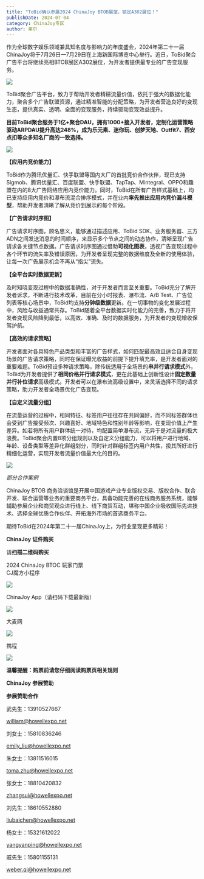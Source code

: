 ```yaml
---
title: "ToBid确认参展2024 ChinaJoy BTOB展馆，锁定A302展位！"
publishDate: 2024-07-04
category: ChinaJoy专区
author: 莱尔
---
```


作为全球数字娱乐领域兼具知名度与影响力的年度盛会，2024年第二十一届ChinaJoy将于7月26日—7月29日在上海新国际博览中心举行。近日，ToBid聚合广告平台将继续亮相BTOB展区A302展位，为开发者提供最专业的广告变现服务。

![](https://ec-net-1251389766.cos.ap-shanghai.myqcloud.com/wp-content/uploads/2024/07/20240704200342620-1024x436.jpg)

ToBid聚合广告平台，致力于帮助开发者精耕流量价值，依托于强大的数据化能力，聚合多个广告联盟资源，通过精准智能的分配策略，为开发者营造良好的变现生态，提供真实、透明、全面的变现服务，持续驱动变现效益提升。

**目前ToBid聚合服务于1亿+聚合DAU，拥有1000+接入开发者，定制化运营策略驱动ARPDAU提升高达248%，成为乐元素、迷你玩、创梦天地、Outfit7、西安点扣等众多知名厂商的一致选择。**

![](https://ec-net-1251389766.cos.ap-shanghai.myqcloud.com/wp-content/uploads/2024/07/20240704200345470-1024x576.jpg)

**【应用内竞价能力】**

ToBid作为腾讯优量汇、快手联盟等国内大厂的首批竞价合作伙伴，现已支持Sigmob、腾讯优量汇、百度联盟、快手联盟、TapTap、Mintegral、OPPO和趣盟在内的8大广告网络应用内竞价能力。同时，ToBid在所有广告样式基础上，均已支持应用内竞价和瀑布流混合排序模式，并在业内**率先推出应用内竞价漏斗模型**，帮助开发者清晰了解从竞价到展示的每个阶段。

**【广告请求时序图】**

广告请求时序图，顾名思义，能够通过描述应用、ToBid SDK、业务服务器、三方ADN之间发送消息的时间顺序，来显示多个节点之间的动态协作，清晰呈现广告请求各关键节点数据。广告请求时序图通过借助**可视化图表**，透视广告变现过程中各个环节的流失率及错误原因，为开发者呈现完整的数据维度及全新的使用体验，让每一次广告展示机会不再从“指尖”流失。

**【全平台实时数据更新】**

及时知晓变现过程中的数据准确性，对于开发者而言至关重要。ToBid充分了解开发者诉求，不断进行技术改革，目前在分小时报表、瀑布流、A/B Test、广告位列表等核心场景中，ToBid均支持**分钟级数据**更新。在一切事物的变化发展过程中，风险与收益通常共存。ToBid随着全平台数据实时化能力的完善，致力于将开发者变现风险降到最低，以高效、准确、及时的数据服务，为开发者的变现增收保驾护航。

**【高效的请求策略】**

开发者面对各具特色产品类型和丰富的广告样式，如何匹配最高效且适合自身变现场景的广告请求策略，同时在保证曝光收益的前提下提升填充率，是开发者面对的重要难题。ToBid预设多种请求策略，除传统适用于全场景的**串并行请求模式**外，ToBid为开发者提供了**相同价格并行请求模式**，更在此基础上创新性设计**固定数量并行补位请求**高级模式。开发者可以在瀑布流高级设置中，来灵活选择不同的请求策略，助力开发者全场景优化广告变现。

**【自定义流量分组】**

在流量运营的过程中，相同特征、标签用户往往存在共同偏好，而不同标签群体也会受到广告接受频次、兴趣喜好、地域特色和性别年龄等影响，在变现价值上产生差异。如若将所有用户群体统一对待，均配置简单瀑布流，无异于是对流量的极大浪费。ToBid聚合内置8项分组规则以及自定义分组能力，可以将用户进行地域、年龄、设备类型等差异化群组划分，同时针对群组标签内用户共性，投其所好进行精细化运营，实现开发者流量价值最大化的目的。

![](https://ec-net-1251389766.cos.ap-shanghai.myqcloud.com/wp-content/uploads/2024/07/20240704200350766-409x1024.jpg)

_部分合作案例_

ChinaJoy BTOB 商务洽谈馆是开展中国游戏产业专业版权交易、版权合作、联合开发、联合运营等业务的重要商务平台，具备功能完善的在线商务服务系统，能够辅助参展企业和商贸观众进行线上、线下商贸互动，堪称中国企业吸收国际先进技术、选择全球优质合作伙伴、开拓海外市场的首选商务平台。

期待ToBid在2024年第二十一届ChinaJoy上，为行业呈现更多精彩！

**ChinaJoy** **证件购买**

  
请**扫描二维码购买**

2024 ChinaJoy BTOC 玩家门票  
CJ魔方小程序  

![](https://ec-net-1251389766.cos.ap-shanghai.myqcloud.com/wp-content/uploads/2024/07/20240704200358447.png)

  
ChinaJoy App（请扫码下载最新版）

![](https://ec-net-1251389766.cos.ap-shanghai.myqcloud.com/wp-content/uploads/2024/07/20240704200402129.png)

大麦网

![](https://ec-net-1251389766.cos.ap-shanghai.myqcloud.com/wp-content/uploads/2024/07/20240704200405930.png)

携程

![](https://ec-net-1251389766.cos.ap-shanghai.myqcloud.com/wp-content/uploads/2024/07/20240704200408532.png)

**温馨提醒：购票前请您仔细阅读购票页相关规则**

**ChinaJoy** **参展赞助**

**参展赞助合作**

武先生：13910527667

[william@howellexpo.net](mailto:william@howellexpo.net)

刘女士：15810836246

[emily\_liu@howellexpo.net](mailto:emily_liu@howellexpo.net)

朱女士：13811516015

[toma.zhu@howellexpo.net](mailto:toma.zhu@howellexpo.net)

张女士：18810420832

[zhangsui@howellexpo.net](mailto:zhangsui@howellexpo.net)

刘先生：18610552880

[liubaichen@howellexpo.net](mailto:liubaichen@howellexpo.net)

杨女士：15321612022

[yangyanping@howellexpo.net](mailto:yangyanping@howellexpo.net)

戚先生：15801155131

weber.qi@howellexpo.net
